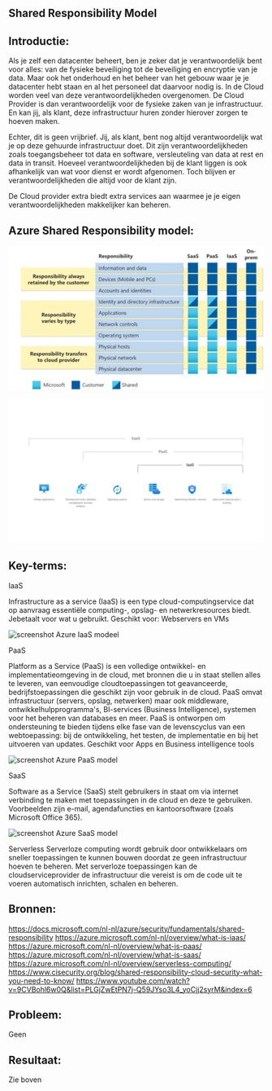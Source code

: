 ## Shared Responsibility Model


## Introductie:

Als je zelf een datacenter beheert, ben je zeker dat je verantwoordelijk bent voor alles: van de fysieke beveiliging tot de beveiliging en encryptie van je data. Maar ook het onderhoud en het beheer van het gebouw waar je je datacenter hebt staan en al het personeel dat daarvoor nodig is.
In de Cloud worden veel van deze verantwoordelijkheden overgenomen. De Cloud Provider is dan verantwoordelijk voor de fysieke zaken van je infrastructuur. En kan jij, als klant, deze infrastructuur huren zonder hierover zorgen te hoeven maken.

Echter, dit is geen vrijbrief. Jij, als klant, bent nog altijd verantwoordelijk wat je op deze gehuurde infrastructuur doet. Dit zijn verantwoordelijkheden zoals toegangsbeheer tot data en software, versleuteling van data at rest en data in transit.
Hoeveel verantwoordelijkheden bij de klant liggen is ook afhankelijk van wat voor dienst er wordt afgenomen. Toch blijven er verantwoordelijkheden die altijd voor de klant zijn.

De Cloud provider extra biedt extra services aan waarmee je je eigen verantwoordelijkheden makkelijker kan beheren.


## Azure Shared Responsibility model:

![screenshot shared respon.model]( https://github.com/techgrounds/cloud-6-repo-AzizaAdam/blob/main/00_includes/AZ10/AZ10-shared%20respon.%20model.jpg)

![screenshot shared respon.model]( https://github.com/techgrounds/cloud-6-repo-AzizaAdam/blob/main/00_includes/AZ10/Az10%20shared%20respon%20model%20.jpg)



## Key-terms:
IaaS

Infrastructure as a service (IaaS) is een type cloud-computingservice dat op aanvraag essentiële computing-, opslag- en netwerkresources biedt. Jebetaalt voor wat u gebruikt. Geschikt voor: Webservers en VMs


![screenshot Azure IaaS modeel]( https://github.com/techgrounds/cloud-6-repo-AzizaAdam/blob/main/00_includes/AZ10-shared-respon-model/IaaS.jpg)



PaaS

Platform as a Service (PaaS) is een volledige ontwikkel- en implementatieomgeving in de cloud, met bronnen die u in staat stellen alles te leveren, van eenvoudige cloudtoepassingen tot geavanceerde, bedrijfstoepassingen die geschikt zijn voor gebruik in de cloud. PaaS omvat infrastructuur (servers, opslag, netwerken) maar ook middleware, ontwikkelhulpprogramma's, BI-services (Business Intelligence), systemen voor het beheren van databases en meer. PaaS is ontworpen om ondersteuning te bieden tijdens elke fase van de levenscyclus van een webtoepassing: bij de ontwikkeling, het testen, de implementatie en bij het uitvoeren van updates. Geschikt voor Apps en Business intelligence tools


![screenshot Azure PaaS model]( https://github.com/techgrounds/cloud-6-repo-AzizaAdam/blob/main/00_includes/AZ10-shared-respon-model/Paas.jpg)



SaaS

Software as a Service (SaaS) stelt gebruikers in staat om via internet verbinding te maken met toepassingen in de cloud en deze te gebruiken. Voorbeelden zijn e-mail, agendafuncties en kantoorsoftware (zoals Microsoft Office 365).

![screenshot Azure SaaS model]( https://github.com/techgrounds/cloud-6-repo-AzizaAdam/blob/main/00_includes/AZ10-shared-respon-model/SaaS.jpg)


Serverless
Serverloze computing wordt gebruik door ontwikkelaars om sneller toepassingen te kunnen bouwen doordat ze geen infrastructuur hoeven te beheren. Met serverloze toepassingen kan de cloudserviceprovider de infrastructuur die vereist is om de code uit te voeren automatisch inrichten, schalen en beheren.




## Bronnen:
https://docs.microsoft.com/nl-nl/azure/security/fundamentals/shared-responsibility
https://azure.microsoft.com/nl-nl/overview/what-is-iaas/
https://azure.microsoft.com/nl-nl/overview/what-is-paas/
https://azure.microsoft.com/nl-nl/overview/what-is-saas/
https://azure.microsoft.com/nl-nl/overview/serverless-computing/
https://www.cisecurity.org/blog/shared-responsibility-cloud-security-what-you-need-to-know/
https://www.youtube.com/watch?v=9CVBohl6w0Q&list=PLGjZwEtPN7j-Q59JYso3L4_yoCjj2syrM&index=6



## Probleem:
Geen


## Resultaat:
Zie boven
